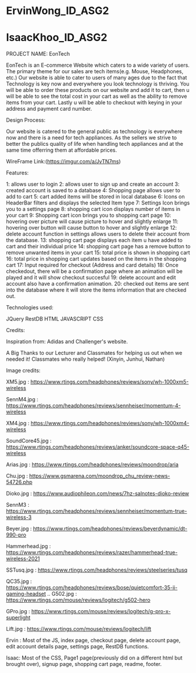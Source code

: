 # ErvinWong_ID_ASG2
# IsaacKhoo_ID_ASG2

PROJECT NAME: EonTech

EonTech is an E-commerce Website which caters to a wide variety of users. The primary theme for our sales are tech items(e.g. Mouse, Headphones, etc.)
Our website is able to cater to users of many ages due to the fact that Technology is key now and everywhere you look technology is thriving.
You will be able to order these products on our website and add it to cart, then u will be able to see the total cost in your cart as well as the ability to remove
items from your cart. Lastly u will be able to checkout with keying in your address and payment card number.





Design Process:

Our website is catered to the general public as technology is everywhere now and there is a need for tech appliances.
As the sellers we strive to better the publics quality of life when handling tech appliances and at the same time offerring them at affordable prices.

WireFrame Link:(https://imgur.com/a/JvTN7ms)



Features: 

1: allows user to login
2: allows user to sign up and create an account
3: created account is saved to a database
4: Shopping page allows user to add to cart
5: cart added items will be stored in local database
6: Icons on HeaderBar filters and displays the selected Item type
7: Settings Icon brings you to a settings page 
8: shopping cart icon displays number of items in your cart
9: Shopping cart icon brings you to shopping cart page
10: hovering over picture will cause picture to hover and slightly enlarge
11: hovering over button will cause button to hover and slightly enlarge
12: delete account function in settings allows users to delete their account from the database.
13: shopping cart page displays each item u have added to cart and their individual price
14: shopping cart page has a remove button to remove unwanted items in your cart
15: total price is shown in shopping cart
16: total price in shopping cart updates based on the items in the shopping cart
17: Input required for checkout (Address and card details)
18: Once checkedout, there will be a confirmation page where an animation will be played and it will show checkout succesful
19: delete account and edit account also have a confirmation animation.
20: checked out items are sent into the database where it will store the items information that are checked out.




Technologies used:

JQuery
RestDB
HTML
JAVASCRIPT
CSS





Credits:

Inspiration from: Adidas and Challenger's website.

A Big Thanks to our Lecturer and Classmates for helping us out when we needed it!
Classmates who really helped! (Xinyin, Junhui, Nathan)

Image credits:

XM5.jpg : https://www.rtings.com/headphones/reviews/sony/wh-1000xm5-wireless

SennM4.jpg : https://www.rtings.com/headphones/reviews/sennheiser/momentum-4-wireless

XM4.jpg : https://www.rtings.com/headphones/reviews/sony/wh-1000xm4-wireless

SoundCore45.jpg : https://www.rtings.com/headphones/reviews/anker/soundcore-space-q45-wireless

Arias.jpg : https://www.rtings.com/headphones/reviews/moondrop/aria

Chu.jpg : https://www.gsmarena.com/moondrop_chu_review-news-54726.php

Dioko.jpg : https://www.audiophileon.com/news/7hz-salnotes-dioko-review

SennM3 : https://www.rtings.com/headphones/reviews/sennheiser/momentum-true-wireless-3

Beyer.jpg : https://www.rtings.com/headphones/reviews/beyerdynamic/dt-990-pro

Hammerhead.jpg : https://www.rtings.com/headphones/reviews/razer/hammerhead-true-wireless-2021

SSTusq.jpg : https://www.rtings.com/headphones/reviews/steelseries/tusq

QC35.jpg : https://www.rtings.com/headphones/reviews/bose/quietcomfort-35-ii-gaming-headset
..
G502.jpg : https://www.rtings.com/mouse/reviews/logitech/g502-hero

GPro.jpg : https://www.rtings.com/mouse/reviews/logitech/g-pro-x-superlight

Lift.jpg : https://www.rtings.com/mouse/reviews/logitech/lift

Ervin : Most of the JS, index page, checkout page, delete account page, edit account details page, settings page, RestDB functions.

Isaac: Most of the CSS, Page1 page(previously did on a different html but brought over), signup page, shopping cart page, readme, footer.

